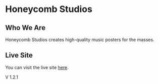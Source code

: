 # Honeycomb Studios

## Who We Are
Honeycomb Studios creates high-quality music posters for the masses.

## Live Site
You can visit the live site [here](https://honeycomb-studios.web.app/). 

V 1.2.1
